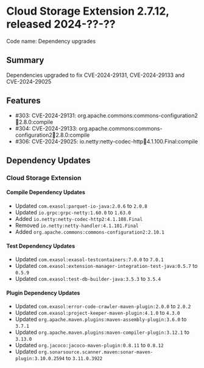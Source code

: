 # Cloud Storage Extension 2.7.12, released 2024-??-??

Code name: Dependency upgrades

## Summary
Dependencies upgraded to fix CVE-2024-29131, CVE-2024-29133 and CVE-2024-29025

## Features

* #303: CVE-2024-29131: org.apache.commons:commons-configuration2:jar:2.8.0:compile
* #304: CVE-2024-29133: org.apache.commons:commons-configuration2:jar:2.8.0:compile
* #306: CVE-2024-29025: io.netty:netty-codec-http:jar:4.1.100.Final:compile

## Dependency Updates

### Cloud Storage Extension

#### Compile Dependency Updates

* Updated `com.exasol:parquet-io-java:2.0.6` to `2.0.8`
* Updated `io.grpc:grpc-netty:1.60.0` to `1.63.0`
* Added `io.netty:netty-codec-http2:4.1.108.Final`
* Removed `io.netty:netty-handler:4.1.101.Final`
* Added `org.apache.commons:commons-configuration2:2.10.1`

#### Test Dependency Updates

* Updated `com.exasol:exasol-testcontainers:7.0.0` to `7.0.1`
* Updated `com.exasol:extension-manager-integration-test-java:0.5.7` to `0.5.9`
* Updated `com.exasol:test-db-builder-java:3.5.3` to `3.5.4`

#### Plugin Dependency Updates

* Updated `com.exasol:error-code-crawler-maven-plugin:2.0.0` to `2.0.2`
* Updated `com.exasol:project-keeper-maven-plugin:4.1.0` to `4.3.0`
* Updated `org.apache.maven.plugins:maven-assembly-plugin:3.6.0` to `3.7.1`
* Updated `org.apache.maven.plugins:maven-compiler-plugin:3.12.1` to `3.13.0`
* Updated `org.jacoco:jacoco-maven-plugin:0.8.11` to `0.8.12`
* Updated `org.sonarsource.scanner.maven:sonar-maven-plugin:3.10.0.2594` to `3.11.0.3922`
